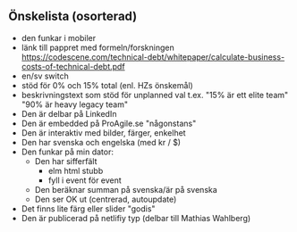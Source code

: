 Önskelista (osorterad)
----------------------
- den funkar i mobiler
- länk till pappret med formeln/forskningen
  https://codescene.com/technical-debt/whitepaper/calculate-business-costs-of-technical-debt.pdf
- en/sv switch
- stöd för 0% och 15% total (enl. HZs önskemål)
- beskrivningstext som stöd för unplanned val
  t.ex. "15% är ett elite team"
        "90% är heavy legacy team"
- Den är delbar på LinkedIn
- Den är embedded på ProAgile.se "någonstans"
- Den är interaktiv med bilder, färger, enkelhet
- Den har svenska och engelska (med kr / $)
- Den funkar på min dator:
  - Den har sifferfält
    - elm html stubb
    - fyll i event för event
  - Den beräknar summan på svenska/är på svenska
  - Den ser OK ut (centrerad, autoupdate)
- Det finns lite färg eller slider "godis"
- Den är publicerad på netlifiy typ (delbar till Mathias Wahlberg)
